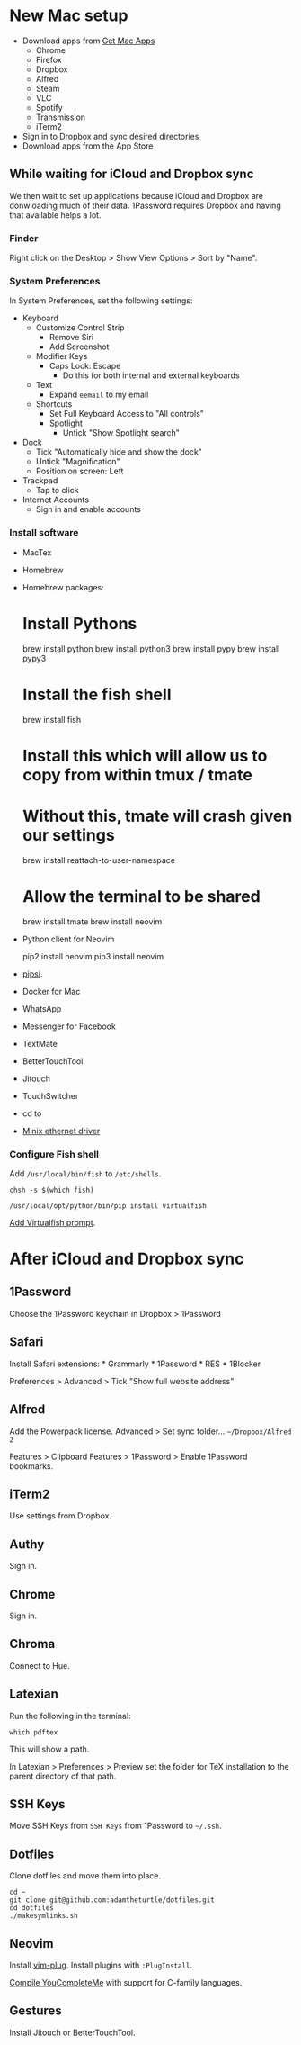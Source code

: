 # New Mac setup

* Download apps from [Get Mac Apps](getmacapps.com)
	* Chrome
	* Firefox
	* Dropbox
	* Alfred
	* Steam
	* VLC
	* Spotify
	* Transmission
	* iTerm2
* Sign in to Dropbox and sync desired directories
* Download apps from the App Store

## While waiting for iCloud and Dropbox sync

We then wait to set up applications because iCloud and Dropbox are donwloading much of their data.
1Password requires Dropbox and having that available helps a lot.

### Finder

Right click on the Desktop > Show View Options > Sort by "Name".

### System Preferences

In System Preferences, set the following settings:

* Keyboard
	* Customize Control Strip
		* Remove Siri
		* Add Screenshot
	* Modifier Keys
		* Caps Lock: Escape
			* Do this for both internal and external keyboards
	* Text
		* Expand `eemail` to my email
	* Shortcuts
		* Set Full Keyboard Access to "All controls"
		* Spotlight
			* Untick "Show Spotlight search"
* Dock
	* Tick "Automatically hide and show the dock"
	* Untick "Magnification"
	* Position on screen: Left
* Trackpad
	* Tap to click
* Internet Accounts
	* Sign in and enable accounts

### Install software

* MacTex
* Homebrew
* Homebrew packages:

	# Install Pythons
	brew install python
	brew install python3
	brew install pypy
	brew install pypy3
	# Install the fish shell
	brew install fish
	# Install this which will allow us to copy from within tmux / tmate
	# Without this, tmate will crash given our settings
	brew install reattach-to-user-namespace
	# Allow the terminal to be shared
	brew install tmate
	brew install neovim

* Python client for Neovim

	pip2 install neovim
	pip3 install neovim

* [pipsi](https://github.com/mitsuhiko/pipsi).
* Docker for Mac
* WhatsApp
* Messenger for Facebook
* TextMate
* BetterTouchTool
* Jitouch
* TouchSwitcher
* cd to
* [Minix ethernet driver](http://minix.com.hk/downfile/NEO_C_Ethernet_driver.zip)

### Configure Fish shell

Add `/usr/local/bin/fish` to `/etc/shells`.

	chsh -s $(which fish)

	/usr/local/opt/python/bin/pip install virtualfish

[Add Virtualfish prompt](http://virtualfish.readthedocs.io/en/latest/install.html#customizing-your-fish-prompt).

# After iCloud and Dropbox sync

## 1Password

Choose the 1Password keychain in Dropbox > 1Password

## Safari

Install Safari extensions:
	* Grammarly
	* 1Password
	* RES
	* 1Blocker

Preferences > Advanced > Tick "Show full website address"

## Alfred

Add the Powerpack license.
Advanced > Set sync folder... `~/Dropbox/Alfred 2`

Features > Clipboard
Features > 1Password > Enable 1Password bookmarks.

## iTerm2

Use settings from Dropbox.

## Authy

Sign in.

## Chrome

Sign in.

## Chroma

Connect to Hue.

## Latexian

Run the following in the terminal:

	which pdftex

This will show a path.

In Latexian > Preferences > Preview set the folder for TeX installation to the parent directory of that path.

## SSH Keys

Move SSH Keys from `SSH Keys` from 1Password to `~/.ssh`.

## Dotfiles

Clone dotfiles and move them into place.

	cd ~
	git clone git@github.com:adamtheturtle/dotfiles.git
	cd dotfiles
	./makesymlinks.sh
	
## Neovim

Install [vim-plug](https://github.com/junegunn/vim-plug#installation).
Install plugins with `:PlugInstall`.

[Compile YouCompleteMe](https://github.com/Valloric/YouCompleteMe#mac-os-x) with support for C-family languages.

## Gestures

Install Jitouch or BetterTouchTool.
